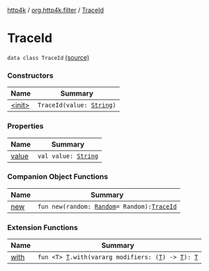 [http4k](../../index.md) / [org.http4k.filter](../index.md) / [TraceId](./index.md)

# TraceId

`data class TraceId` [(source)](https://github.com/http4k/http4k/blob/master/http4k-core/src/main/kotlin/org/http4k/filter/ZipkinTraces.kt#L12)

### Constructors

| Name | Summary |
|---|---|
| [&lt;init&gt;](-init-.md) | `TraceId(value: `[`String`](https://kotlinlang.org/api/latest/jvm/stdlib/kotlin/-string/index.html)`)` |

### Properties

| Name | Summary |
|---|---|
| [value](value.md) | `val value: `[`String`](https://kotlinlang.org/api/latest/jvm/stdlib/kotlin/-string/index.html) |

### Companion Object Functions

| Name | Summary |
|---|---|
| [new](new.md) | `fun new(random: `[`Random`](https://kotlinlang.org/api/latest/jvm/stdlib/kotlin.random/-random/index.html)` = Random): `[`TraceId`](./index.md) |

### Extension Functions

| Name | Summary |
|---|---|
| [with](../../org.http4k.core/with.md) | `fun <T> `[`T`](../../org.http4k.core/with.md#T)`.with(vararg modifiers: (`[`T`](../../org.http4k.core/with.md#T)`) -> `[`T`](../../org.http4k.core/with.md#T)`): `[`T`](../../org.http4k.core/with.md#T) |
